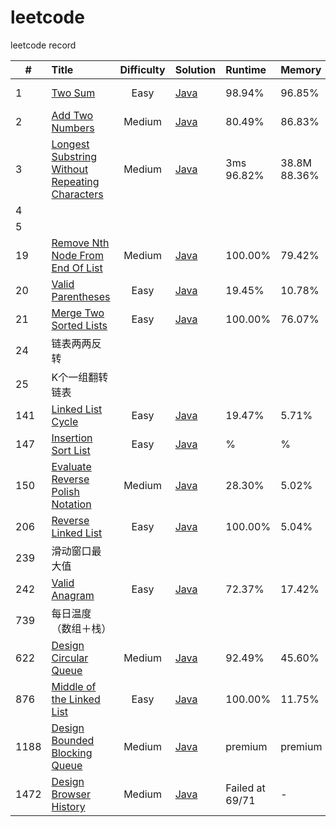 # leetcode
leetcode record

|#|Title|Difficulty|Solution|Runtime|Memory|Date|comment  
---|:---|:---:|:---|:---|:---|:---|:---
1|[Two Sum](https://leetcode.com/problems/two-sum/)|Easy|[Java](src/main/java/com/mean/world/a001_twoSum/MainClass.java)|98.94%|96.85%|2019-11-04|
2|[Add Two Numbers](https://leetcode.com/problems/add-two-numbers/)|Medium|[Java](src/main/java/com/mean/world/a002_addTwoNumbers/MainClass.java)|80.49%|86.83%|2019-11-04|
3|[Longest Substring Without Repeating Characters](https://leetcode.com/problems/longest-substring-without-repeating-characters/)|Medium|[Java](src/main/java/com/mean/world/a003_lengthOfLongestSubstring/Solution.java)|3ms 96.82%|38.8M 88.36%|2020-10-05|
4|
5|
19|[Remove Nth Node From End Of List](https://leetcode.com/problems/remove-nth-node-from-end-of-list/)|Medium|[Java](src/main/java/com/mean/world/a021_merge2SortedLists/Solution.java)|100.00%|79.42%|2020-06-09|
20|[Valid Parentheses](https://leetcode.com/problems/valid-parentheses/)|Easy|[Java](src/main/java/com/mean/world/a020_validParentheses/Solution.java)|19.45%|10.78%|2020-06-13|
21|[Merge Two Sorted Lists](https://leetcode.com/problems/merge-two-sorted-lists/)|Easy|[Java](src/main/java/com/mean/world/a021_merge2SortedLists/Solution.java)|100.00%|76.07%|2020-06-07|
24|链表两两反转||||
25|K个一组翻转链表||||
141|[Linked List Cycle](https://leetcode.com/problems/linked-list-cycle/)|Easy|[Java](src/main/java/com/mean/world/a141_linkedListCycle/Solution.java)|19.47%|5.71%|2020-06-04|
147|[Insertion Sort List](https://leetcode.com/problems/insertion-sort-list/)|Easy|[Java](src/main/java/com/mean/world/a141_linkedListCycle/Solution.java)|%|%|2020-|
150|[Evaluate Reverse Polish Notation](https://leetcode.com/problems/evaluate-reverse-polish-notation/)|Medium|[Java](src/main/java/com/mean/world/a150_evaluateReversePolishNotation/Solution.java)|28.30%|5.02%|2020-06-15|
206|[Reverse Linked List](https://leetcode.com/problems/reverse-linked-list/)|Easy|[Java](src/main/java/com/mean/world/a206_reverseLinkedList/Solution.java)|100.00%|5.04%|2020-06-02|
239|滑动窗口最大值||||
242|[Valid Anagram](https://leetcode.com/problems/valid-anagram/)|Easy|[Java](src/main/java/com/mean/world/a242_validAnagram/Solution.java)|72.37%|17.42%|2020-05-28|
739|每日温度（数组＋栈）
622|[Design Circular Queue](https://leetcode.com/problems/design-circular-queue/)|Medium|[Java](src/main/java/com/mean/world/a622_designCircularQueue/MyCircularQueue.java)|92.49%|45.60%|2020-06-22|
876|[Middle of the Linked List](https://leetcode.com/problems/middle-of-the-linked-list/)|Easy|[Java](src/main/java/com/mean/world/a876_middleOfTheLinkedList/Solution.java)|100.00%|11.75%|2020-06-10|
1188|[Design Bounded Blocking Queue](https://leetcode.com/problems/design-bounded-blocking-queue/)|Medium|[Java](src/main/java/com/mean/world/)|premium|premium|2020-06-22|
1472|[Design Browser History](https://leetcode.com/problems/design-browser-history/)|Medium|[Java](src/main/java/com/mean/world/a1472_designBrowserHistory/Solution.java)|Failed at 69/71|-|2020-06-21|




